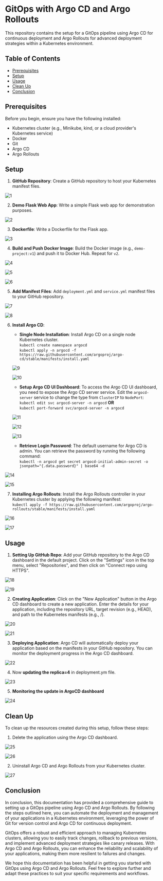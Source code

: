 # GitOps with Argo CD and Argo Rollouts
This repository contains the setup for a GitOps pipeline using Argo CD for continuous deployment and Argo Rollouts for advanced deployment strategies within a Kubernetes environment.
## Table of Contents
- [Prerequisites](#prerequisites)
- [Setup](#setup)
- [Usage](#usage)
- [Clean Up](#clean-up)
- [Conclusion](#conclusion)
## Prerequisites
Before you begin, ensure you have the following installed:
- Kubernetes cluster (e.g., Minikube, kind, or a cloud provider's Kubernetes service)
- Docker
- Git
- Argo CD
- Argo Rollouts
## Setup
1. **GitHub Repository**: Create a GitHub repository to host your Kubernetes manifest files.

![1](https://github.com/hrs4real/gitops-argocd-demo/assets/92949812/35f0183c-bd9f-4b5b-a892-ff8685f40c49)

2. **Demo Flask Web App**: Write a simple Flask web app for demonstration purposes.

![2](https://github.com/hrs4real/gitops-argocd-demo/assets/92949812/cb21eee5-69fd-40f2-b634-9eb099c6ad96)

3. **Dockerfile**: Write a Dockerfile for the Flask app.

![3](https://github.com/hrs4real/gitops-argocd-demo/assets/92949812/00f9e7e9-03a9-4f5b-a43f-69c458ae6c33)

4. **Build and Push Docker Image**: Build the Docker image (e.g., `demo-project:v1`) and push it to Docker Hub. Repeat for `v2`.

![4](https://github.com/hrs4real/gitops-argocd-demo/assets/92949812/820ba61a-b983-431f-82e1-ed7fdca6f93b)

![5](https://github.com/hrs4real/gitops-argocd-demo/assets/92949812/79207123-d76f-4452-a28f-9b79d969fe64)

![6](https://github.com/hrs4real/gitops-argocd-demo/assets/92949812/0800f557-9299-4dcb-8dca-8662b5f4e38d)


5. **Add Manifest Files**: Add `deployment.yml` and `service.yml` manifest files to your GitHub repository.

![7](https://github.com/hrs4real/gitops-argocd-demo/assets/92949812/b6974de0-8224-4677-bf76-58e98729df85)

![8](https://github.com/hrs4real/gitops-argocd-demo/assets/92949812/5ddee1ee-fc53-4de2-bf0d-ab4ccc525cfb)


6. **Install Argo CD**:

    - **Single Node Installation**: Install Argo CD on a single node Kubernetes cluster.<br>
      `kubectl create namespace argocd` <br>
      `kubectl apply -n argocd -f https://raw.githubusercontent.com/argoproj/argo-cd/stable/manifests/install.yaml`

   ![9](https://github.com/hrs4real/gitops-argocd-demo/assets/92949812/9a4cc0d1-5fc7-4d81-b47f-982d3afe8869)

   ![10](https://github.com/hrs4real/gitops-argocd-demo/assets/92949812/b74a9dd4-dd87-40a8-bd06-d9941644f07e)

    - **Setup Argo CD UI Dashboard**: To access the Argo CD UI dashboard, you need to expose the Argo CD server service. Edit the `argocd-server` service to change the type from `ClusterIP` to `NodePort`:<br>
    `kubectl edit svc argocd-server -n argocd` **OR**<br>
    `kubectl port-forward svc/argocd-server -n argocd`<br>

    ![11](https://github.com/hrs4real/gitops-argocd-demo/assets/92949812/6178ca00-6a75-4ddd-b16a-f4f47fedd388)

    ![12](https://github.com/hrs4real/gitops-argocd-demo/assets/92949812/61ae4c84-f134-4e93-823d-f4d2d392fa29)

   ![13](https://github.com/hrs4real/gitops-argocd-demo/assets/92949812/2f817b2c-bff7-44fe-886e-44e862293b6d)

   - **Retrieve Login Password**: The default username for Argo CD is admin. You can retrieve the password by running the following command:<br>
   `kubectl -n argocd get secret argocd-initial-admin-secret -o jsonpath="{.data.password}" | base64 -d`

  ![14](https://github.com/hrs4real/gitops-argocd-demo/assets/92949812/08756d51-b608-4b92-9bf7-4933106ac753)

  ![15](https://github.com/hrs4real/gitops-argocd-demo/assets/92949812/70eed16b-e79a-4826-86ec-becb62afc7e5)


7. **Installing Argo Rollouts**: Install the Argo Rollouts controller in your Kubernetes cluster by applying the following manifest:<br>
`kubectl apply -f https://raw.githubusercontent.com/argoproj/argo-rollouts/stable/manifests/install.yaml`

![16](https://github.com/hrs4real/gitops-argocd-demo/assets/92949812/99966c41-cfa1-4a5b-b5cf-a1a0cde2d1cd)

![17](https://github.com/hrs4real/gitops-argocd-demo/assets/92949812/ce1c385e-e522-4237-b76f-f3234e65d4c9)

## Usage
1. **Setting Up GitHub Repo**: Add your GitHub repository to the Argo CD dashboard in the default project. Click on the "Settings" icon in the top menu, select "Repositories", and then click on "Connect repo using HTTPS".

![18](https://github.com/hrs4real/gitops-argocd-demo/assets/92949812/b2760de7-1f46-4cfb-b2c6-47a21ba7c834)

![19](https://github.com/hrs4real/gitops-argocd-demo/assets/92949812/09caf333-f052-41dd-81f5-f278cfb8c90d)

2. **Creating Application**: Click on the "New Application" button in the Argo CD dashboard to create a new application. Enter the details for your application, including the repository URL, target revision (e.g., HEAD), and path to the Kubernetes manifests (e.g., /).

![20](https://github.com/hrs4real/gitops-argocd-demo/assets/92949812/69ea3408-f46c-4857-a21c-358803e9c0b7)

![21](https://github.com/hrs4real/gitops-argocd-demo/assets/92949812/8f83cde3-0f41-484b-83c9-540e7268f275)

3. **Deploying Application**:  Argo CD will automatically deploy your application based on the manifests in your GitHub repository. You can monitor the deployment progress in the Argo CD dashboard.

![22](https://github.com/hrs4real/gitops-argocd-demo/assets/92949812/aa39c326-5f15-407c-b962-3a97387f7c91)

4. Now **updating the replica=4** in deployment.ym file.

![23](https://github.com/hrs4real/gitops-argocd-demo/assets/92949812/ff2ef8c4-b7eb-437a-a971-4f804ba4eb60)

5. **Monitoring the update in ArgoCD dashboard**

![24](https://github.com/hrs4real/gitops-argocd-demo/assets/92949812/aaf7679c-1360-4d93-affc-718ece83aac2)

## Clean Up
To clean up the resources created during this setup, follow these steps:
1. Delete the application using the Argo CD dashboard.

![25](https://github.com/hrs4real/gitops-argocd-demo/assets/92949812/3cc3cb5e-1505-4835-8885-917429e97cb4)

![26](https://github.com/hrs4real/gitops-argocd-demo/assets/92949812/0d3e9399-9097-4ab4-a3dd-b169080e87c4)

2. Uninstall Argo CD and Argo Rollouts from your Kubernetes cluster.

![27](https://github.com/hrs4real/gitops-argocd-demo/assets/92949812/edb2f63c-1093-4a91-94f2-2f5860318614)

## Conclusion
In conclusion, this documentation has provided a comprehensive guide to setting up a GitOps pipeline using Argo CD and Argo Rollouts. By following the steps outlined here, you can automate the deployment and management of your applications in a Kubernetes environment, leveraging the power of Git for version control and Argo CD for continuous deployment. 

GitOps offers a robust and efficient approach to managing Kubernetes clusters, allowing you to easily track changes, rollback to previous versions, and implement advanced deployment strategies like canary releases. With Argo CD and Argo Rollouts, you can enhance the reliability and scalability of your applications, making them more resilient to failures and changes.

We hope this documentation has been helpful in getting you started with GitOps using Argo CD and Argo Rollouts. Feel free to explore further and adapt these practices to suit your specific requirements and workflows.
